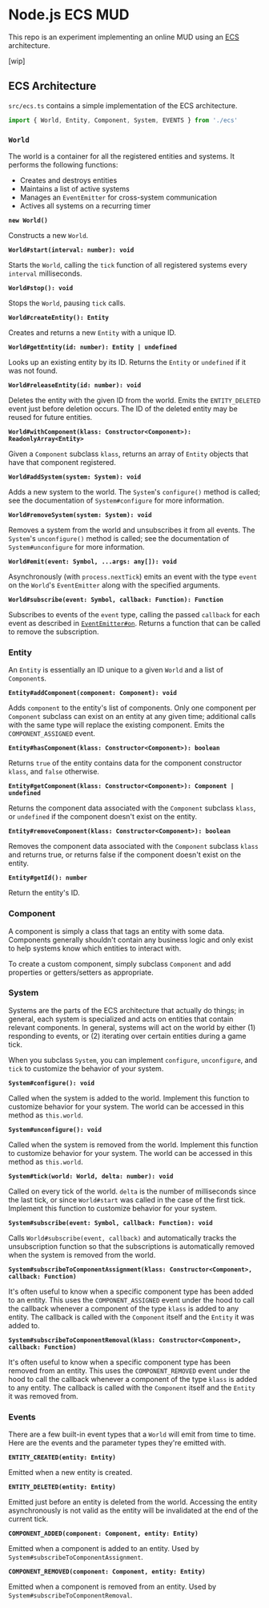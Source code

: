 # Node.js ECS MUD

This repo is an experiment implementing an online MUD using an [ECS](https://en.wikipedia.org/wiki/Entity%E2%80%93component%E2%80%93system) architecture.

[wip]

## ECS Architecture

`src/ecs.ts` contains a simple implementation of the ECS architecture.

```javascript
import { World, Entity, Component, System, EVENTS } from './ecs'
```

### `World`

The world is a container for all the registered entities and systems. It performs the following functions:

* Creates and destroys entities
* Maintains a list of active systems
* Manages an `EventEmitter` for cross-system communication
* Actives all systems on a recurring timer

**`new World()`**

Constructs a new `World`.

**`World#start(interval: number): void`**

Starts the `World`, calling the `tick` function of all registered systems every `interval` milliseconds.

**`World#stop(): void`**

Stops the `World`, pausing `tick` calls.

**`World#createEntity(): Entity`**

Creates and returns a new `Entity` with a unique ID.

**`World#getEntity(id: number): Entity | undefined`**

Looks up an existing entity by its ID. Returns the `Entity` or `undefined` if it was not found.

**`World#releaseEntity(id: number): void`**

Deletes the entity with the given ID from the world. Emits the `ENTITY_DELETED` event just before deletion occurs. The ID of the deleted entity may be reused for future entities.

**`World#withComponent(klass: Constructor<Component>): ReadonlyArray<Entity>`**

Given a `Component` subclass `klass`, returns an array of `Entity` objects that have that component registered.

**`World#addSystem(system: System): void`**

Adds a new system to the world. The `System`'s `configure()` method is called; see the documentation of `System#configure` for more information.

**`World#removeSystem(system: System): void`**

Removes a system from the world and unsubscribes it from all events. The `System`'s `unconfigure()` method is called; see the documentation of `System#unconfigure` for more information.

**`World#emit(event: Symbol, ...args: any[]): void`**

Asynchronously (with `process.nextTick`) emits an event with the type `event` on the `World`'s `EventEmitter` along with the specified arguments.

**`World#subscribe(event: Symbol, callback: Function): Function`**

Subscribes to events of the `event` type, calling the passed `callback` for each event as described in [`EventEmitter#on`](https://nodejs.org/api/events.html#events_emitter_on_eventname_listener). Returns a function that can be called to remove the subscription.

### Entity

An `Entity` is essentially an ID unique to a given `World` and a list of `Component`s.

**`Entity#addComponent(component: Component): void`**

Adds `component` to the entity's list of components. Only one component per `Component` subclass can exist on an entity at any given time; additional calls with the same type will replace the existing component. Emits the `COMPONENT_ASSIGNED` event.

**`Entity#hasComponent(klass: Constructor<Component>): boolean`**

Returns `true` of the entity contains data for the component constructor `klass`, and `false` otherwise.

**`Entity#getComponent(klass: Constructor<Component>): Component | undefined`**

Returns the component data associated with the `Component` subclass `klass`, or `undefined` if the component doesn't exist on the entity.

**`Entity#removeComponent(klass: Constructor<Component>): boolean`**

Removes the component data associated with the `Component` subclass `klass` and returns true, or returns false if the component doesn't exist on the entity.

**`Entity#getId(): number`**

Return the entity's ID.

### Component

A component is simply a class that tags an entity with some data. Components generally shouldn't contain any business logic and only exist to help systems know which entities to interact with.

To create a custom component, simply subclass `Component` and add properties or getters/setters as appropriate.

### System

Systems are the parts of the ECS architecture that actually do things; in general, each system is specialized and acts on entities that contain relevant components. In general, systems will act on the world by either (1) responding to events, or (2) iterating over certain entities during a game tick.

When you subclass `System`, you can implement `configure`, `unconfigure`, and `tick` to customize the behavior of your system.

**`System#configure(): void`**

Called when the system is added to the world. Implement this function to customize behavior for your system. The world can be accessed in this method as `this.world`.

**`System#unconfigure(): void`**

Called when the system is removed from the world. Implement this function to customize behavior for your system. The world can be accessed in this method as `this.world`.

**`System#tick(world: World, delta: number): void`**

Called on every tick of the world. `delta` is the number of milliseconds since the last tick, or since `World#start` was called in the case of the first tick. Implement this function to customize behavior for your system.

**`System#subscribe(event: Symbol, callback: Function): void`**

Calls `World#subscribe(event, callback)` and automatically tracks the unsubscription function so that the subscriptions is automatically removed when the system is removed from the world.

**`System#subscribeToComponentAssignment(klass: Constructor<Component>, callback: Function)`**

It's often useful to know when a specific component type has been added to an entity. This uses the `COMPONENT_ASSIGNED` event under the hood to call the callback whenever a component of the type `klass` is added to any entity. The callback is called with the `Component` itself and the `Entity` it was added to.

**`System#subscribeToComponentRemoval(klass: Constructor<Component>, callback: Function)`**

It's often useful to know when a specific component type has been removed from an entity. This uses the `COMPONENT_REMOVED` event under the hood to call the callback whenever a component of the type `klass` is added to any entity. The callback is called with the `Component` itself and the `Entity` it was removed from.

### Events

There are a few built-in event types that a `World` will emit from time to time. Here are the events and the parameter types they're emitted with.

**`ENTITY_CREATED(entity: Entity)`**

Emitted when a new entity is created.

**`ENTITY_DELETED(entity: Entity)`**

Emitted just before an entity is deleted from the world. Accessing the entity asynchronously is not valid as the entity will be invalidated at the end of the current tick.

**`COMPONENT_ADDED(component: Component, entity: Entity)`**

Emitted when a component is added to an entity. Used by `System#subscribeToComponentAssignment`.

**`COMPONENT_REMOVED(component: Component, entity: Entity)`**

Emitted when a component is removed from an entity. Used by `System#subscribeToComponentRemoval`.
